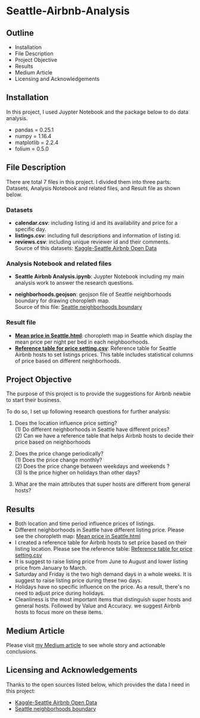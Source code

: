 # Seattle-Airbnb-Analysis 

## Outline

- Installation
- File Description
- Project Objective
- Results
- Medium Article
- Licensing and Acknowledgements

## Installation

In this project, I used Juypter Notebook and the package below to do data analysis.    
     
- pandas = 0.25.1 
- numpy = 1.16.4   
- matplotlib = 2.2.4   
- folium = 0.5.0    
   
## File Description   

There are total 7 files in this project. I divided them into three parts: Datasets, Analysis Notebook and related files, and Result file as shown below.    

### Datasets    

- **calendar.csv**: including listing id and its availability and price for a specific day.    
- **listings.csv**: including full descriptions and information of listing id.    
- **reviews.csv**: including unique reviewer id and their comments.    
Source of this datasets: [Kaggle-Seattle Airbnb Open Data](https://www.kaggle.com/airbnb/seattle/data)    



### Analysis Notebook and related files     

- **Seattle Airbnb Analysis.ipynb**: Juypter Notebook including my main analysis work to answer the research questions.     

- **neighborhoods.geojson**: geojson file of Seattle neighborhoods boundary for drawing choropleth map.       
Source of this file: [Seattle neighborhoods boundary](https://github.com/seattleio/seattle-boundaries-data/blob/master/data/neighborhoods.geojson)  

### Result file

- [**Mean price in Seattle.html**](https://github.com/chiayunchiang/Seattle-Airbnb-Analysis/blob/master/Mean%20price%20in%20Seattle.html): choropleth map in Seattle which display the mean price per night per bed in each neighboorhoods.
- [**Reference table for price setting.csv**](https://github.com/chiayunchiang/Seattle-Airbnb-Analysis/blob/master/Reference%20table%20for%20price%20setting.csv): Reference table for Seattle Airbnb hosts to set listings prices. This table includes statistical columns of price based on different neighborhoods.


## Project Objective

The purpose of this project is to provide the suggestions for Airbnb newbie to start their business.     

To do so, I set up following research questions for further analysis:   
 
1. Does the location influence price setting?    
  (1) Do different neighborhoods in Seattle have different prices?     
  (2) Can we have a reference table that helps Airbnb hosts to decide their price based on neighborhoods       

2. Does the price change periodically?    
  (1) Does the price change monthly?    
  (2) Does the price change between weekdays and weekends ?    
  (3) Is the price higher on holidays than other days?     

3. What are the main attributes that super hosts are different from general hosts?      

## Results

- Both location and time period influence prices of listings.   
- Different neighborhoods in Seattle have different listing price. 
  Please see the choropleth map: [Mean price in Seattle.html](https://github.com/chiayunchiang/Seattle-Airbnb-Analysis/blob/master/Mean%20price%20in%20Seattle.html)     
- I created a reference table for Airbnb hosts to set price based on their listing location. 
  Please see the reference table: [Reference table for price setting.csv](https://github.com/chiayunchiang/Seattle-Airbnb-Analysis/blob/master/Reference%20table%20for%20price%20setting.csv)    
- It is suggest to raise listing price from June to August and lower listing price from January to March.
- Saturday and Friday is the two high demand days in a whole weeks. It is suggest to raise listing price during these two days.
- Holidays have no specific influence on the price. As a result, there's no need to adjust price during holidays.
- Cleanliness is the most important items that distinguish super hosts and general hosts. Followed by Value and Accuracy. we suggest Airbnb hosts to focus more on these items.


## Medium Article


Please visit [my Medium article](https://medium.com/@chiayun_33/suggestions-for-airbnb-newbies-to-start-their-own-business-a-seattle-case-study-29862726bf9c) to see whole story and actionable conclusions.

## Licensing and Acknowledgements

Thanks to the open sources listed below, which provides the data I need in this project:   

- [Kaggle-Seattle Airbnb Open Data](https://www.kaggle.com/airbnb/seattle/data)
- [Seattle neighborhoods boundary](https://github.com/seattleio/seattle-boundaries-data/blob/master/data/neighborhoods.geojson)


